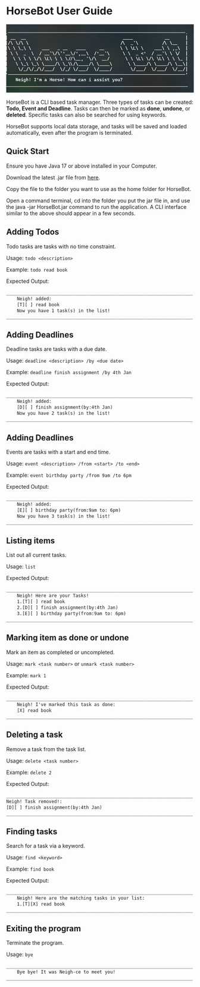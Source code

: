 # HorseBot User Guide

![img.png](img.png)

HorseBot is a CLI based task manager. Three types of tasks can be created: **Todo, Event and Deadline**. Tasks can then
be marked as **done**, **undone**, or **deleted**. Specific tasks can also be searched for using keywords.

HorseBot supports local data storage, and tasks will be saved and loaded automatically, even after the program is terminated.

## Quick Start
Ensure you have Java 17 or above installed in your Computer.

Download the latest .jar file from [here](https://github.com/tam308/ip/releases/latest).

Copy the file to the folder you want to use as the home folder for HorseBot.

Open a command terminal, cd into the folder you put the jar file in, and use the java -jar HorseBot.jar command to run the application.
A CLI interface similar to the above should appear in a few seconds. 

## Adding Todos

Todo tasks are tasks with no time constraint.

Usage: `todo <description>`

Example: `todo read book`

Expected Output:

```
______________________________________________________________________
    Neigh! added:
    [T][ ] read book
    Now you have 1 task(s) in the list!
______________________________________________________________________
```

## Adding Deadlines

Deadline tasks are tasks with a due date.

Usage: `deadline <description> /by <due date>`

Example: `deadline finish assignment /by 4th Jan`

Expected Output:

```
______________________________________________________________________
    Neigh! added:
    [D][ ] finish assignment(by:4th Jan)
    Now you have 2 task(s) in the list!
______________________________________________________________________
```

## Adding Deadlines

Events are tasks with a start and end time.

Usage: `event <description> /from <start> /to <end>`

Example: `event birthday party /from 9am /to 6pm`

Expected Output:

```
______________________________________________________________________
    Neigh! added:
    [E][ ] birthday party(from:9am to: 6pm)
    Now you have 3 task(s) in the list!
______________________________________________________________________
```

## Listing items

List out all current tasks.

Usage: `list`

Expected Output:

```
______________________________________________________________________
    Neigh! Here are your Tasks!
    1.[T][ ] read book
    2.[D][ ] finish assignment(by:4th Jan)
    3.[E][ ] birthday party(from:9am to: 6pm)
______________________________________________________________________
```

## Marking item as done or undone

Mark an item as completed or uncompleted.

Usage: `mark <task number>` or `unmark <task number>`

Example: `mark 1`

Expected Output:

```
______________________________________________________________________
    Neigh! I've marked this task as done:
    [X] read book
______________________________________________________________________
```

## Deleting a task

Remove a task from the task list.

Usage: `delete <task number>`

Example: `delete 2`

Expected Output:

```
______________________________________________________________________
Neigh! Task removed!:
[D][ ] finish assignment(by:4th Jan)
______________________________________________________________________
```

## Finding tasks

Search for a task via a keyword.

Usage: `find <keyword>`

Example: `find book`

Expected Output:

```
______________________________________________________________________
    Neigh! Here are the matching tasks in your list:
    1.[T][X] read book
______________________________________________________________________
```

## Exiting the program

Terminate the program.

Usage: `bye`

```
______________________________________________________________________
    Bye bye! It was Neigh-ce to meet you!
______________________________________________________________________
```

